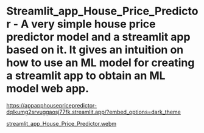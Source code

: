 # Streamlit_app_House_Price_Predictor - A very simple house price predictor model and a streamlit app based on it. It gives an intuition on how to use an ML model for creating a streamlit app to obtain an ML model web app.  
 
https://appapphousepricepredictor-dqlkumg2srvuggaosj77fk.streamlit.app/?embed_options=dark_theme



[streamlit_app_House_Price_Predictor.webm](https://github.com/user-attachments/assets/e55e307c-3c21-4f02-a410-cd6ad1e87622)

